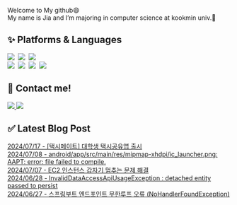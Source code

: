
<div align=start>
  <p> Welcome to My github😄 <br>My name is Jia and I’m majoring in computer science at kookmin univ.🏫</p>
</div>

## ✨ Platforms & Languages
<img src="https://img.shields.io/badge/Java-007396?style=flat&logo=Conda-Forge&logoColor=white" />&nbsp;
<img src="https://img.shields.io/badge/python-3776AB?style=flat&logo=python&logoColor=white" />&nbsp;
<img src="https://img.shields.io/badge/Dart-0175C2?style=flat&logo=Dart&logoColor=white" />&nbsp;
<br>
<img src="https://img.shields.io/badge/Spring-6DB33F?style=flat&logo=Spring&logoColor=green" />&nbsp;
<img src="https://img.shields.io/badge/Django-092E20?style=flat&logo=Django&logoColor=white" />&nbsp;
<img src="https://img.shields.io/badge/Flutter-02569B?style=flat&logo=Flutter&logoColor=white" />&nbsp;
<img src="https://img.shields.io/badge/MySQL-4479A1?style=flat&logo=MySQL&logoColor=white" />

## 💬 Contact me!
<div align=start>
	<a href="https://star-peanuts.tistory.com">
		<img src="https://img.shields.io/badge/Blog-FF9800?style=flat&logo=Blogger&logoColor=white" />
	</a>
	<a href="mailto:jia5232@kookmin.ac.kr">
		<img src="https://img.shields.io/badge/Mail-30B980?style=flat&logo=Gmail&logoColor=white" />
	</a>
	<br>
</div>

## ✅ Latest Blog Post

[2024/07/17 - [택시메이트] 대학생 택시공유앱 출시](https://star-peanuts.tistory.com/131) <br/>
[2024/07/08 - android/app/src/main/res/mipmap-xhdpi/ic_launcher.png: AAPT: error: file failed to compile.](https://star-peanuts.tistory.com/130) <br/>
[2024/07/07 - EC2 인스턴스 갑자기 멈추는 문제 해결](https://star-peanuts.tistory.com/129) <br/>
[2024/06/28 - InvalidDataAccessApiUsageException : detached entity passed to persist](https://star-peanuts.tistory.com/128) <br/>
[2024/06/27 - 스프링부트 엔드포인트 무한루프 오류 (NoHandlerFoundException)](https://star-peanuts.tistory.com/127) <br/>
